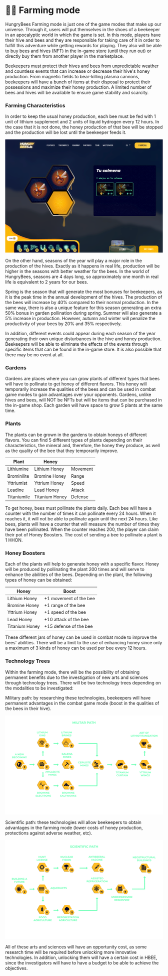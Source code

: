 # 👨🌾 Farming mode

HungryBees Farming mode is just one of the game modes that make up our universe. Through it, users will put themselves in the shoes of a beekeeper in an apocalyptic world in which the game is set. In this mode, players have their hive and bees and they are responsible for taking care of it in order to fulfill this adventure while getting rewards for playing. They also will be able to buy bees and hives (NFT) in the in-game store (until they run out) or directly buy them from another player in the marketplace.

Beekeepers must protect their hives and bees from unpredictable weather and countless events that can increase or decrease their hive's honey production. From magnetic fields to bear-killing plasma cannons, beekeepers will have a bunch of items at their disposal to protect their possessions and maximize their honey production. A limited number of bees and hives will be available to ensure game stability and scarcity.

### Farming Characteristics

In order to keep the usual honey production, each bee must be fed with 1 unit of lithium supplement and 2 units of liquid hydrogen every 12 hours. In the case that it is not done, the honey production of that bee will be stopped and the production will be lost until the beekeeper feeds it.

![](<../../.gitbook/assets/image (7).png>)

On the other hand, seasons of the year will play a major role in the production of the hives. Exactly as it happens in real life, production will be higher in the seasons with better weather for the bees. In the world of HungryBees, seasons are 4 days long, so approximately one month in real life is equivalent to 2 years for our bees.

Spring is the season that will generate the most bonuses for beekeepers, as it is the peak time in the annual development of the hives. The production of the bees will increase by 40% compared to their normal production. In the same way, there is also a unique feature for this season generating an extra 50% bonus in garden pollination during spring. Summer will also generate a 5% increase in production. However, autumn and winter will penalize the productivity of your bees by 20% and 35% respectively.&#x20;

In addition, different events could appear during each season of the year generating their own unique disturbances in the hive and honey production. Beekeepers will be able to eliminate the effects of the events through specific items that can be found in the in-game store. It is also possible that there may be no event at all.

### Gardens

Gardens are places where you can grow plants of different types that bees will have to pollinate to get honey of different flavors. This honey will temporarily increase the qualities of the bees and can be used in combat game modes to gain advantages over your opponents. Gardens, unlike hives and bees, will NOT be NFTs but will be items that can be purchased in the in-game shop. Each garden will have space to grow 5 plants at the same time.&#x20;

### Plants

The plants can be grown in the gardens to obtain honeys of different flavors. You can find 5 different types of plants depending on their characteristics, the mineral and, therefore, the honey they produce, as well as the quality of the bee that they temporarily improve.

| Plant       | Honey          |          |
| ----------- | -------------- | -------- |
| Lithiumine  | Lithium Honey  | Movement |
| Brominilite | Bromine Honey  | Range    |
| Yttriumist  | Yttrium Honey  | Speed    |
| Leadine     | Lead Honey     | Attack   |
| Titaniumile | Titanium Honey | Defense  |

To get honey, bees must pollinate the plants daily. Each bee will have a counter with the number of times it can pollinate every 24 hours. When it reaches it, it will not be able to pollinate again until the next 24 hours. Like bees, plants will have a counter that will measure the number of times they have been pollinated. When the counter reaches 200, the player can claim their pot of Honey Boosters. The cost of sending a bee to pollinate a plant is 1 HHON.

### Honey Boosters

Each of the plants will help to generate honey with a specific flavor. Honey will be produced by pollinating the plant 200 times and will serve to enhance the abilities of the bees. Depending on the plant, the following types of honey can be obtained:

| Honey          | Boost                  |
| -------------- | ---------------------- |
| Lithium Honey  | +1 movement of the bee |
| Bromine Honey  | +1 range of the bee    |
| Yttrium Honey  | +1 speed of the bee    |
| Lead Honey     | +10 attack of the bee  |
| Titanium Honey | +15 defense of the bee |

These different jars of honey can be used in combat mode to improve the bees' abilities. There will be a limit to the use of enhancing honey since only a maximum of 3 kinds of honey can be used per bee every 12 hours.

### Technology Trees

Within the farming mode, there will be the possibility of obtaining permanent benefits due to the investigation of new arts and sciences through technology trees. There will be two technology trees depending on the modalities to be investigated:

Military path: by researching these technologies, beekeepers will have permanent advantages in the combat game mode (boost in the qualities of the bees in their hive).

![](<../../.gitbook/assets/Tecno Militar ENG.png>)

Scientific path: these technologies will allow beekeepers to obtain advantages in the farming mode (lower costs of honey production, protections against adverse weather, etc).

![](<../../.gitbook/assets/Tecno Civil ENG.png>)

All of these arts and sciences will have an opportunity cost, as some research time will be required before unlocking more innovative technologies. In addition, unlocking them will have a certain cost in HBEE, since the investigators will have to have a budget to be able to achieve the objectives.
